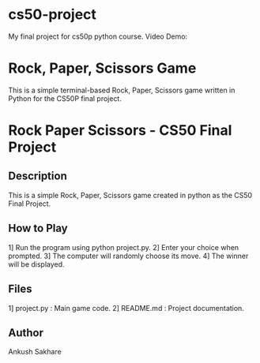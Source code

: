 # cs50-project
My final project for cs50p python course.
Video Demo:  <URL HERE>         

# Rock, Paper, Scissors Game
This is a simple terminal-based Rock, Paper, Scissors game written in Python for the CS50P final project.

# Rock Paper Scissors - CS50 Final Project

## Description
This is a simple Rock, Paper, Scissors game created in python as the CS50 Final Project.

## How to Play
1] Run the program using python project.py.
2] Enter your choice when prompted.
3] The computer will randomly choose its move.
4] The winner will be displayed.

## Files
1] project.py : Main game code.
2] README.md : Project documentation.

## Author
Ankush Sakhare

